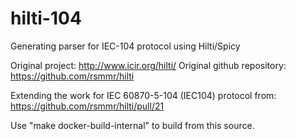 # hilti-104
Generating parser for IEC-104 protocol using Hilti/Spicy

Original project: http://www.icir.org/hilti/
Original github repository: https://github.com/rsmmr/hilti

Extending the work for IEC 60870-5-104 (IEC104) protocol from: https://github.com/rsmmr/hilti/pull/21


Use "make docker-build-internal" to build from this source. 
